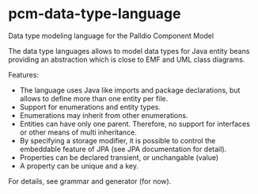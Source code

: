 # pcm-data-type-language
Data type modeling language for the Palldio Component Model

The data type languages allows to model data types for Java entity beans
providing an abstraction which is close to EMF and UML class diagrams.

Features:
 * The language uses Java like imports and package declarations, but allows
   to define more than one entity per file.
 * Support for enumerations and entity types.
 * Enumerations may inherit from other enumerations.
 * Entities can have only one parent. Therefore, no support for interfaces
   or other means of multi inheritance.
 * By specifying a storage modifier, it is possible to control the 
   embeddable feature of JPA (see JPA documentation for detail).
 * Properties can be declared transient, or unchangable (value)
 * A property can be unique and a key.

For details, see grammar and generator (for now).
